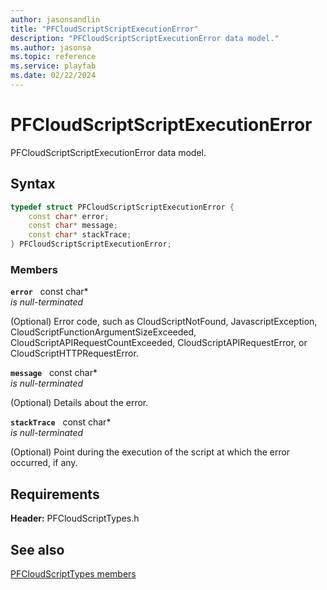 ```yaml
---
author: jasonsandlin
title: "PFCloudScriptScriptExecutionError"
description: "PFCloudScriptScriptExecutionError data model."
ms.author: jasonsa
ms.topic: reference
ms.service: playfab
ms.date: 02/22/2024
---
```


# PFCloudScriptScriptExecutionError  

PFCloudScriptScriptExecutionError data model.  

## Syntax  
  
```cpp
typedef struct PFCloudScriptScriptExecutionError {  
    const char* error;  
    const char* message;  
    const char* stackTrace;  
} PFCloudScriptScriptExecutionError;  
```
  
### Members  
  
**`error`** &nbsp; const char*  
*is null-terminated*  
  
(Optional) Error code, such as CloudScriptNotFound, JavascriptException, CloudScriptFunctionArgumentSizeExceeded, CloudScriptAPIRequestCountExceeded, CloudScriptAPIRequestError, or CloudScriptHTTPRequestError.
  
**`message`** &nbsp; const char*  
*is null-terminated*  
  
(Optional) Details about the error.
  
**`stackTrace`** &nbsp; const char*  
*is null-terminated*  
  
(Optional) Point during the execution of the script at which the error occurred, if any.
  
  
## Requirements  
  
**Header:** PFCloudScriptTypes.h
  
## See also  
[PFCloudScriptTypes members](../pfcloudscripttypes_members.md)  

  
  

